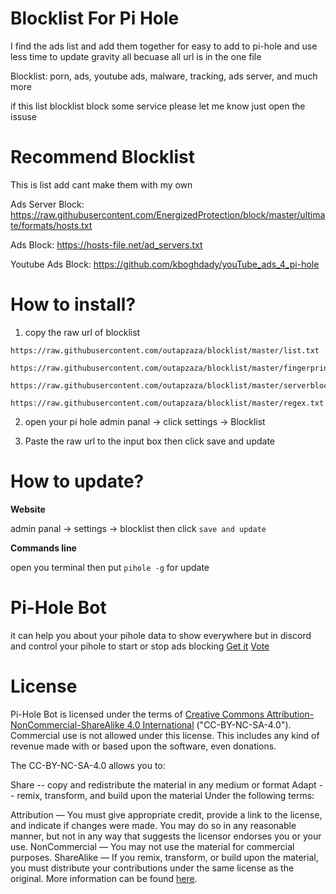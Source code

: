 # Blocklist For Pi Hole
I find the ads list and add them together for easy to add to pi-hole and use less time to update gravity all becuase all url is in the one file

Blocklist: porn, ads, youtube ads, malware, tracking, ads server, and much more

if this list blocklist block some service please let me know just open the issuse

# Recommend Blocklist
This is list add cant make them with my own 

Ads Server Block: https://raw.githubusercontent.com/EnergizedProtection/block/master/ultimate/formats/hosts.txt

Ads Block: https://hosts-file.net/ad_servers.txt

Youtube Ads Block: https://github.com/kboghdady/youTube_ads_4_pi-hole

# How to install?
1. copy the raw url of blocklist 
```
https://raw.githubusercontent.com/outapzaza/blocklist/master/list.txt

https://raw.githubusercontent.com/outapzaza/blocklist/master/fingerprintblock.txt 

https://raw.githubusercontent.com/outapzaza/blocklist/master/serverblocklist.txt

https://raw.githubusercontent.com/outapzaza/blocklist/master/regex.txt
```

2. open your pi hole admin panal -> click settings -> Blocklist

3. Paste the raw url to the input box then click save and update


# How to update?

**Website**

admin panal -> settings -> blocklist then click `save and update`


**Commands line**

open you terminal then put `pihole -g` for update

# Pi-Hole Bot
it can help you about your pihole data to show everywhere but in discord and control your pihole to start or stop ads blocking
[Get it](https://discordapp.com/oauth2/authorize?client_id=660710417286430740&scope=bot&permissions=8) [Vote](https://top.gg/bot/660710417286430740/vote)

# License
Pi-Hole Bot is licensed under the terms of [Creative Commons Attribution-NonCommercial-ShareAlike 4.0 International](https://github.com/ChristopherBThai/Discord-OwO-Bot/blob/master/LICENSE) ("CC-BY-NC-SA-4.0"). Commercial use is not allowed under this license. This includes any kind of revenue made with or based upon the software, even donations.

The CC-BY-NC-SA-4.0 allows you to:

 Share -- copy and redistribute the material in any medium or format
 Adapt -- remix, transform, and build upon the material
Under the following terms:

Attribution — You must give appropriate credit, provide a link to the license, and indicate if changes were made. You may do so in any reasonable manner, but not in any way that suggests the licensor endorses you or your use.
NonCommercial — You may not use the material for commercial purposes.
ShareAlike — If you remix, transform, or build upon the material, you must distribute your contributions under the same license as the original.
More information can be found [here](https://creativecommons.org/licenses/by-nc-sa/4.0/).
